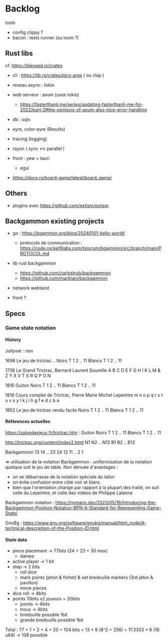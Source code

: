 # Backlog

tools
  - config clippy ?
  - bacon : tests runner (ou loom ?)

## Rust libs

cf. https://blessed.rs/crates

- cli : https://lib.rs/crates/pico-args ( ou clap )
- reseau async : tokio
- web serveur : axum (uses tokio)
  - https://fasterthanli.me/series/updating-fasterthanli-me-for-2022/part-2#the-opinions-of-axum-also-nice-error-handling
- db : sqlx


- eyre, color-eyre (Results)
- tracing (logging)
- rayon ( sync <-> parallel )

- front : yew + tauri 
  - egui

- https://docs.rs/board-game/latest/board_game/

## Others
- plugins avec https://github.com/extism/extism

## Backgammon existing projects

* go : https://bgammon.org/blog/20240101-hello-world/
  - protocole de communication : https://code.rocket9labs.com/tslocum/bgammon/src/branch/main/PROTOCOL.md

* lib rust backgammon
  - https://github.com/carlostrub/backgammon
  - https://github.com/marktani/backgammon
* network webtarot
* front ?

## Specs

### Game state notation

#### History

Jollyvet : rien

1698 Le jeu de trictrac...
Noirs  T 1 2 .. 11
Blancs T 1 2 .. 11

1738 Le Grand Trictrac, Bernard Laurent Soumille
A B C D E F G H I K L M
& Z Y X V T S R Q P O N

1816 Guiton
Noirs  T 1 2 .. 11
Blancs T 1 2 .. 11

1818 Cours complet de Trictrac, Pierre Marie Michel Lepeintre
m n o p q r s t u v x y
l k j i h g f e d c b a

1852 Le jeu de trictrac rendu facile
Noirs  T 1 2 .. 11
Blancs T 1 2 .. 11

#### Références actuelles

https://salondesjeux.fr/trictrac.htm : Guiton
Noirs  T 1 2 .. 11
Blancs T 1 2 .. 11

http://trictrac.org/content/index2.html
N1 N2 .. N12
B1 B2 .. B12

Backgammon
13 14 .. 23 24
12 11 .. 2  1

=> utilisation de la notation Backgammon : uniformisation de la notation quelque soit le jeu de table. 
Non dénuée d'avantages : 
- on se débarrasse de la notation spéciale du talon
- on évite confusion entre côté noir et blanc.
- bien que l'orientation change par rapport à la plupart des traité, on suit celle du Lepeintre, et celle des vidéos de Philippe Lalanne

Backgammon notation : https://nymann.dev/2023/05/16/Introducing-the-Backgammon-Position-Notation-BPN-A-Standard-for-Representing-Game-State/

GnuBg : https://www.gnu.org/software/gnubg/manual/html_node/A-technical-description-of-the-Position-ID.html

#### State data
* piece placement -> 77bits (24 + 23 + 30 max)
  * dames
* active player -> 1 bit
* step  -> 2 bits
  * roll dice
  * mark points (jeton & fichet) & set bredouille markers (3rd jeton & pavillon)
  * move pieces
* dice roll -> 4bits 
* points 10bits x2 joueurs = 20bits
  * points -> 4bits
  * trous -> 4bits
  * bredouille possible 1bit
  * grande bredouille possible 1bit

Total : 77 + 1 + 2 + 4 + 20 = 104 bits = 13 * 8 (8^2 = 256) = 17.3333 * 6 (18 u64) -> 108 possible
